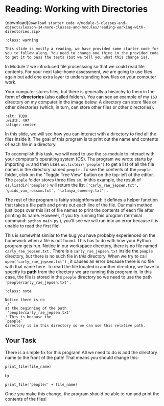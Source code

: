 # <i class="fas fa-laptop fa-fw"></i> Reading: Working with Directories

{download}`Download starter code </module-5-classes-and-objects/lesson-14-more-classes-and-modules/reading-working-with-directories.zip>`

```{admonition} Warning
:class: warning

This slide is mostly a reading, we have provided some starter code for you to follow along. You need to change one thing in the provided code to get it to pass the tests (but we tell you what this change is).

```

In Module 2 we introduced file processsing so that we could read file contents. For your next take-home assessment, we are going to use files again but add one extra layer to understanding how files on your computer work.

Your computer stores files, but there is generally a hiearchy to them in the form of **directories** (also called folders). You can see an example of my `163` directory on my computer in the image below. A directory can store files or other directories (which, in turn, can store other files or other directories).

```{image} https://static.us.edusercontent.com/files/JOLQ8IHbCrDyK9hj40s4Pk78
:alt: TODO
:width: 497
:align: center
```

In this slide, we will see how you can interact with a directory to find all the files inside it. The goal of this program is to print out the name and contents of each file in a directory.

To accomplish this task, we will need to use the `os` module to interact with your computer's operating system (OS). The program we wrote starts by importing `os` and then uses `os.listdir('people')` to get a list of all the file names in the directory named `people` . To see the contents of the `people` folder, click on the "Toggle Tree View" button on the top-left of the editor. The `people` folder stores three files so, in this example, the result of `os.listdir('people')` will return the list `['carly_rae_jepsen.txt', 'guido_van_rossum.txt', 'latanya_sweeney.txt']` .

The rest of the program is fairly straightforward: it defines a helper function that takes a file path and prints out each line of the file. Our main method just loops over this list of file names to print the contents of each file after printing its name. However, if you try running this program (terminal command: `python main.py` ), you'll see we will run into an error because it is unable to read the first file!

This is somewhat similar to the bug you have probably experienced on the homework when a file is not found. This has to do with how your Python program gets run. Notice in our workspace directory, there is no file named `carly_rae_jepsen.txt` . There is a `carly_rae_jepsen.txt` inside the `people` directory, but there is no such file in _this_ directory. When we try to call `open('carly_rae_jepsen.txt')` , it causes an error because there is no file with that name here. To read the file located in another directory, we have to specify its **path** from the directory we are running this program in. In this case, the file is stored in the `people` directory so we need to use the path `'people/carly_rae_jepsen.txt'` .

```{admonition} Note
:class: note

Notice there is no
`/`
at the beginning of the path
`'people/carly_rae_jepsen.txt'`
! This is because the
`people`
directory is in this directory so we can use this relative path.

```

## Your Task

There is a simple fix for this program! All we need to do is add the directory name to the front of the path! That means you should change this:

```text
print_file(file_name)

```

to

```text
print_file('people/' + file_name)

```

Once you make this change, the program should be able to run and print the contents of the files!
